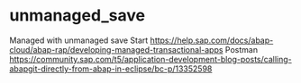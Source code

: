# unmanaged_save
Managed with unmanaged save
Start
https://help.sap.com/docs/abap-cloud/abap-rap/developing-managed-transactional-apps
Postman
https://community.sap.com/t5/application-development-blog-posts/calling-abapgit-directly-from-abap-in-eclipse/bc-p/13352598
